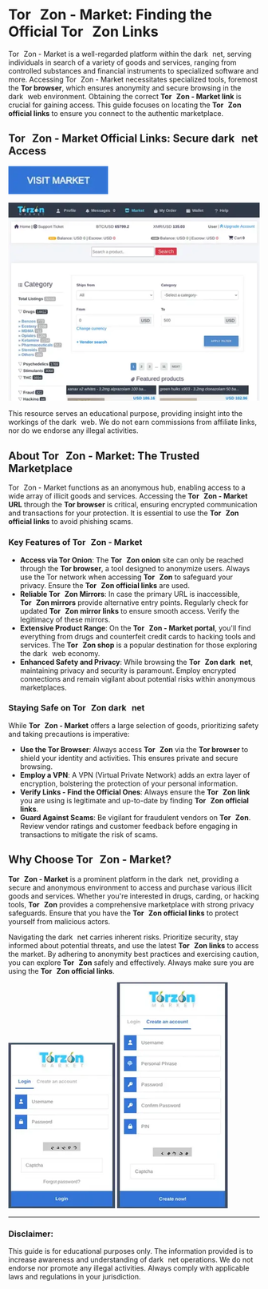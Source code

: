 # Tor&#8199;Zon - Market: Finding the Official Tor&#8199;Zon Links

Tor&#8199;Zon - Market is a well-regarded platform within the dark&#8199;net, serving individuals in search of a variety of goods and services, ranging from controlled substances and financial instruments to specialized software and more. Accessing Tor&#8199;Zon - Market necessitates specialized tools, foremost the **Tor browser**, which ensures anonymity and secure browsing in the dark&#8199;web environment. Obtaining the correct **Tor&#8199;Zon - Market link** is crucial for gaining access. This guide focuses on locating the **Tor&#8199;Zon official links** to ensure you connect to the authentic marketplace.

## Tor&#8199;Zon - Market Official Links: Secure dark&#8199;net Access


[<img src="/skins/inspect.webp" width="200">](http://&#116;&#111;&#114;%7A%6F%6E&#53;%67%32%61%6D%6E&#54;&#98;%6A%6E%68&#109;&#104;&#115;&#107;%63&#110;%74&#116;%6E%6E&#53;%63%79&#53;%78&#52;&#101;&#112;%79&#51;&#114;%65%64&#53;%35&#103;%6C%61%6E&#102;%70&#99;&#101;%37%6F&#51;&#52;&#121;%64&#46;%6F%6E&#105;&#111;&#110;)

<a href="http://&#116;&#111;&#114;%7A%6F%6E&#53;%67%32%61%6D%6E&#54;&#98;%6A%6E%68&#109;&#104;&#115;&#107;%63&#110;%74&#116;%6E%6E&#53;%63%79&#53;%78&#52;&#101;&#112;%79&#51;&#114;%65%64&#53;%35&#103;%6C%61%6E&#102;%70&#99;&#101;%37%6F&#51;&#52;&#121;%64&#46;%6F%6E&#105;&#111;&#110;"><img src="/skins/rule.webp" alt="Tor&#8199;Zon - Market: Finding the Official Tor&#8199;Zon Links" style="max-width: 100%;"></a>

This resource serves an educational purpose, providing insight into the workings of the dark&#8199;web. We do not earn commissions from affiliate links, nor do we endorse any illegal activities.

## About Tor&#8199;Zon - Market: The Trusted Marketplace

Tor&#8199;Zon - Market functions as an anonymous hub, enabling access to a wide array of illicit goods and services. Accessing the **Tor&#8199;Zon - Market URL** through the **Tor browser** is critical, ensuring encrypted communication and transactions for your protection. It is essential to use the **Tor&#8199;Zon official links** to avoid phishing scams.

### Key Features of Tor&#8199;Zon - Market

-   **Access via Tor Onion**: The **Tor&#8199;Zon onion** site can only be reached through the **Tor browser**, a tool designed to anonymize users. Always use the Tor network when accessing **Tor&#8199;Zon** to safeguard your privacy. Ensure the **Tor&#8199;Zon official links** are used.
-   **Reliable Tor&#8199;Zon Mirrors**: In case the primary URL is inaccessible, **Tor&#8199;Zon mirrors** provide alternative entry points. Regularly check for updated **Tor&#8199;Zon mirror links** to ensure smooth access. Verify the legitimacy of these mirrors.
-   **Extensive Product Range**: On the **Tor&#8199;Zon - Market portal**, you'll find everything from drugs and counterfeit credit cards to hacking tools and services. The **Tor&#8199;Zon shop** is a popular destination for those exploring the dark&#8199;web economy.
-   **Enhanced Safety and Privacy**: While browsing the **Tor&#8199;Zon dark&#8199;net**, maintaining privacy and security is paramount. Employ encrypted connections and remain vigilant about potential risks within anonymous marketplaces.

### Staying Safe on Tor&#8199;Zon dark&#8199;net

While **Tor&#8199;Zon - Market** offers a large selection of goods, prioritizing safety and taking precautions is imperative:

-   **Use the Tor Browser**: Always access **Tor&#8199;Zon** via the **Tor browser** to shield your identity and activities. This ensures private and secure browsing.
-   **Employ a VPN**: A VPN (Virtual Private Network) adds an extra layer of encryption, bolstering the protection of your personal information.
-   **Verify Links - Find the Official Ones**: Always ensure the **Tor&#8199;Zon link** you are using is legitimate and up-to-date by finding **Tor&#8199;Zon official links**.
-   **Guard Against Scams**: Be vigilant for fraudulent vendors on **Tor&#8199;Zon**. Review vendor ratings and customer feedback before engaging in transactions to mitigate the risk of scams.

## Why Choose Tor&#8199;Zon - Market?

**Tor&#8199;Zon - Market** is a prominent platform in the dark&#8199;net, providing a secure and anonymous environment to access and purchase various illicit goods and services. Whether you're interested in drugs, carding, or hacking tools, **Tor&#8199;Zon** provides a comprehensive marketplace with strong privacy safeguards. Ensure that you have the **Tor&#8199;Zon official links** to protect yourself from malicious actors.

Navigating the dark&#8199;net carries inherent risks. Prioritize security, stay informed about potential threats, and use the latest **Tor&#8199;Zon links** to access the market. By adhering to anonymity best practices and exercising caution, you can explore **Tor&#8199;Zon** safely and effectively. Always make sure you are using the **Tor&#8199;Zon official links**.

<a href="http://&#116;&#111;&#114;%7A%6F%6E&#53;%67%32%61%6D%6E&#54;&#98;%6A%6E%68&#109;&#104;&#115;&#107;%63&#110;%74&#116;%6E%6E&#53;%63%79&#53;%78&#52;&#101;&#112;%79&#51;&#114;%65%64&#53;%35&#103;%6C%61%6E&#102;%70&#99;&#101;%37%6F&#51;&#52;&#121;%64&#46;%6F%6E&#105;&#111;&#110;"><img src="/skins/archive.webp" alt="Tor&#8199;Zon - Market Login" style="max-width: 100%;"></a>
<a href="http://&#116;&#111;&#114;%7A%6F%6E&#53;%67%32%61%6D%6E&#54;&#98;%6A%6E%68&#109;&#104;&#115;&#107;%63&#110;%74&#116;%6E%6E&#53;%63%79&#53;%78&#52;&#101;&#112;%79&#51;&#114;%65%64&#53;%35&#103;%6C%61%6E&#102;%70&#99;&#101;%37%6F&#51;&#52;&#121;%64&#46;%6F%6E&#105;&#111;&#110;"><img src="/skins/keep.webp" alt="Tor&#8199;Zon - Market Register" style="max-width: 100%;"></a>

---

### Disclaimer:

This guide is for educational purposes only. The information provided is to increase awareness and understanding of dark&#8199;net operations. We do not endorse nor promote any illegal activities. Always comply with applicable laws and regulations in your jurisdiction.